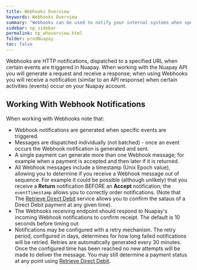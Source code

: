 ```yaml
---
title: Webhooks Overview
keywords: Webhooks Overview
summary: "Webhooks can be used to notify your internal systems when specific events occur in Nuapay."
sidebar: np_sidebar
permalink: np_whoverview.html
folder: prodNuapay
toc: false
---
```



Webhooks are HTTP notifications, dispatched to a specified URL when certain events are triggered in Nuapay. When working with the Nuapay API you will generate a request and receive a response; when using Webhooks you will receive a notification (similar to an API response) when certain activities (events) occur on your Nuapay account.

## Working With Webhook Notifications

When working with Webhooks note that:

* Webhook notifications are generated when specific events are triggered.
* Messages are dispatched individually (not batched) - once an event occurs the Webhook notification is generated and sent.
* A single payment can generate more than one Webhook message; for example when a payment is accepted and then later if it is returned.
* All Webhook messages include a timestamp (Unix Epoch value), allowing you to determine if you receive a Webhook message out of sequence. For example it could be possible (although unlikely) that you receive a **Return** notification BEFORE an **Accept** notification; the `eventTimestamp` allows you to correctly order notifications. 
(Note that The [Retrieve Direct Debit](np_retrievedirectdebit.html) service allows you to confirm the sataus of a Direct Debit payment at any given time).
* The Webhooks receiving endpoint should respond to Nuapay's incoming Webhook notifications to confirm receipt. The default is 10 seconds before timing out.
* Notifications may be configured with a retry mechanism. The retry period, configured in days, determines for how long failed notifications will be retried. Retries are automatically generated every 30 minutes. Once the configured time has been reached no new attempts will be made to deliver the message. You may still determine a payment status at any point using [Retrieve Direct Debit](np_retrievedirectdebit.html).